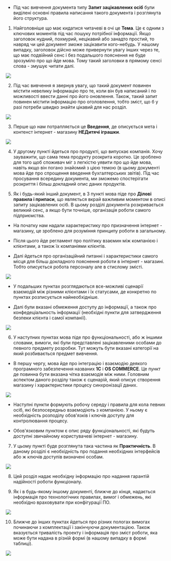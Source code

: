 * Під час вивчення документа типу **Запит зацікавлених осіб** були виділені основні правила написання такого документа і розглянута його структура.

1) Найголовніше що має кидатися читачеві в очі це **Тема**. Це є одним з ключових моментів під час пошуку потрібної інформації. Якщо заголовок нудний, похмурий, нецікавий або занадто простий, то навряд чи цей документ зможе зацікавити кого-небудь. У нашому випадку, заголовок дійсно може привернути увагу інших через те, що має подвійний сенс і без подальшого пояснення не буде зрозуміло про що йде мова. Тому такий заголовки в прямому сенсі слова - змушує читати далі.

![](ttps://i.ibb.co/fMQJSrw/1.png)

2) Під час вивчення я звернув увагу, що такий документ повинен містити невелику інформацію про те, коли він був написаний і по можливості ввести данні про його оновлення. Також, такий запит повинен містити інформацію про оголовлення, тобто зміст, що б у разі потреби швидко знайти цікавий для нас розділ.

![](https://i.ibb.co/jg8FtbG/2.png)

3) Перше що нам потрапляється це **Введення**, де описується мета і контенст інтернет - магазину **НЕДитячі іграшки**.

![](https://i.ibb.co/r4yC14n/3.png)

4) У другому пункті йдеться про продукті, що випускає компанія. Хочу зауважити, що сама тема продукту розкрита коротко. Це зроблено для того щоб споживач міг з легкістю уявити про що йде мова, навіть якщо він погано знайомий з цією темою (в цьому документі мова йде про спрощення введення бухгалтерських звітів). Під час просування всередину документа, ми зможемо спостерігати розкриття і більш докладний опис даних продуктів.

5) Як і будь-який інший документ, в 3 пункті мова піде про  **Ділові правила і припаси**, що являється вкрай важливим моментом в описі запиту зацікавлених осіб. В цьому розділі документа розкривається великий сенс, а якщо бути точніше, організація роботи самого підприємства.

* На початку нам надали характеристику про призначення інтернет - магазину, це зроблено для розуміння принципу роботи в загальному.

*  Після цього йде регламент про політику взаємин між компанією і клієнтами, а також їх компаніями клієнтів.

* Далі йдеться про організаційний питанні і характеристики самого місця для більш докладного пояснення роботи в інтернет - магазині. Тобто описується робота персоналу але в стислому змісті.

![](https://i.ibb.co/VxQsGwQ/4.png)

* У подальших пунктах розглядаються все-можливі сценарії взаємодій між різними клієнтами і їх статусами, де конкретно по пунктах розписується найнеобхідніше.

* Далі були вказані обмеження доступу до інформації, а також про конфедеціальность інформації (необхідні пункти для затвердження безпеки клієнта і самої компанії).

![](https://i.ibb.co/HtG1pFH/5.png)

6) У наступних пунктах мова піде про функціональності, або ж іншими словами, вимоги, які були представлені зацікавленими особами до певного предмету розробки. Тут можуть бути вказані категорії на який розбивається предмет вивчення.

* В першу чергу, мова йде про інтеграцію і взаємодію деякого програмного забезпечення названих **1С** і **OS COMMERCE**. Це пункт де повинна бути вказана чітка взаємодія між ними. Головним аспектом даного розділу також є сценарій, який описує створення магазину і характеристики процесу синхронізації даних.

![](https://i.ibb.co/DVrnzTB/6.png)

* Наступні пункти формують робочу середу і правила для кола певних осіб, які безпосередньо взаємодіють з компанією.
У ньому є необхідність розподілу обов'язків і ключів доступу для контролювання процесу.

* Обов'язковим пунктом є опис ряду функціональності, які будуть доступні звичайному користувачеві інтернет - магазину.

7) У цьому пункті буде розглянута така частина як **Практичність**. В даному розділі є необхідність про подання необхідних інтерфейсів або ж ключів доступів визначені особам.

![](https://i.ibb.co/KG0tp8Y/7.png)

8) Цей розділ надає необхідну інформацію про надання гарантій надійності роботи функціоналу.

9) Як і в будь-якому іншому документі, ближче до кінця, надається інформація про технологічних правилах, вимог і обмежень, які необхідно враховувати при конфігурації ПО.

![](https://i.ibb.co/6ZC4wm8/8.png)

10) Ближче до інших пунктах йдеться про різних пологах вимогах починаючи з комплектації і закінчуючи документацією. Також вказується тривалість проекту і інформація про зміст роботи, яка може бути надана в різній формі (в нашому випадку в формі таблиці).

![](https://i.ibb.co/VDYdnDT/9.png)
